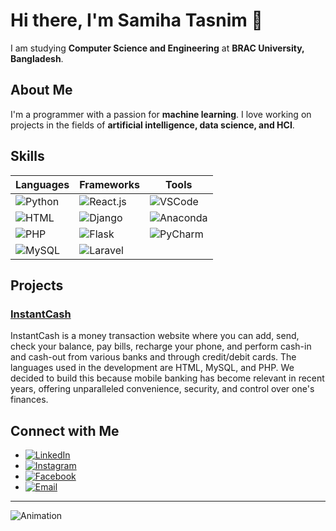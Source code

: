 # Hi there, I'm Samiha Tasnim 👋

I am studying **Computer Science and Engineering** at **BRAC University, Bangladesh**.

## About Me

I'm a programmer with a passion for **machine learning**. I love working on projects in the fields of **artificial intelligence, data science, and HCI**.

## Skills

| **Languages**       | **Frameworks**    | **Tools**          |
|---------------------|-------------------|--------------------|
| ![Python](https://img.shields.io/badge/Python-3776AB?style=for-the-badge&logo=python&logoColor=white)   | ![React.js](https://img.shields.io/badge/React-20232A?style=for-the-badge&logo=react&logoColor=61DAFB)    | ![VSCode](https://img.shields.io/badge/VSCode-007ACC?style=for-the-badge&logo=visual-studio-code&logoColor=white)   |
| ![HTML](https://img.shields.io/badge/HTML-E34F26?style=for-the-badge&logo=html5&logoColor=white)     | ![Django](https://img.shields.io/badge/Django-092E20?style=for-the-badge&logo=django&logoColor=white)     | ![Anaconda](https://img.shields.io/badge/Anaconda-44A833?style=for-the-badge&logo=anaconda&logoColor=white) |
| ![PHP](https://img.shields.io/badge/PHP-777BB4?style=for-the-badge&logo=php&logoColor=white)      | ![Flask](https://img.shields.io/badge/Flask-000000?style=for-the-badge&logo=flask&logoColor=white)      | ![PyCharm](https://img.shields.io/badge/PyCharm-000000?style=for-the-badge&logo=pycharm&logoColor=white)   |
| ![MySQL](https://img.shields.io/badge/MySQL-4479A1?style=for-the-badge&logo=mysql&logoColor=white)     | ![Laravel](https://img.shields.io/badge/Laravel-FF2D20?style=for-the-badge&logo=laravel&logoColor=white)     |                        |

## Projects

### [InstantCash](https://github.com/sammye234/InstantCash.git)

InstantCash is a money transaction website where you can add, send, check your balance, pay bills, recharge your phone, and perform cash-in and cash-out from various banks and through credit/debit cards. The languages used in the development are HTML, MySQL, and PHP. We decided to build this because mobile banking has become relevant in recent years, offering unparalleled convenience, security, and control over one's finances.

## Connect with Me

- [![LinkedIn](https://img.shields.io/badge/LinkedIn-blue?style=flat&logo=linkedin&labelColor=blue)](https://www.linkedin.com/in/samiha-tasnim-b85784310?utm_source=share&utm_campaign=share_via&utm_content=profile&utm_medium=ios_app)
- [![Instagram](https://img.shields.io/badge/Instagram-purple?style=flat&logo=instagram&labelColor=purple)](https://www.instagram.com/_.sammy.exe._?igsh=bmIxZXZzZW1ydnZ3&utm_source=qr)
- [![Facebook](https://img.shields.io/badge/Facebook-blue?style=flat&logo=facebook&labelColor=blue)](https://m.facebook.com/samiha.tasnim.5855?mibextid=LQQJ4d)
- [![Email](https://img.shields.io/badge/Email-D14836?style=flat&logo=gmail&logoColor=white)](mailto:tasnimsamiha00@gmail.com)

---
<!-- Add your animation here -->
![Animation](https://media.giphy.com/media/LmNwrBhejkK9EFP504/giphy.gif)

<!--
**sammye234/sammye234** is a ✨ _special_ ✨ repository because its `README.md` (this file) appears on your GitHub profile.

Here are some ideas to get you started:

- 🔭 I’m currently working on ...
- 🌱 I’m currently learning ...
- 👯 I’m looking to collaborate on ...
- 🤔 I’m looking for help with ...
- 💬 Ask me about ...
- 📫 How to reach me: ...
- 😄 Pronouns: ...
- ⚡ Fun fact: ...
-->

